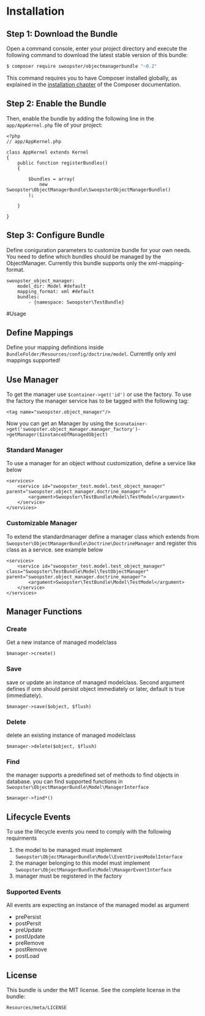 Installation
============

Step 1: Download the Bundle
---------------------------

Open a command console, enter your project directory and execute the
following command to download the latest stable version of this bundle:

```bash
$ composer require swoopster/objectmanagerbundle "~0.2"
```

This command requires you to have Composer installed globally, as explained
in the [installation chapter](https://getcomposer.org/doc/00-intro.md)
of the Composer documentation.

Step 2: Enable the Bundle
-------------------------

Then, enable the bundle by adding the following line in the `app/AppKernel.php`
file of your project:


    <?php
    // app/AppKernel.php

    class AppKernel extends Kernel
    {
        public function registerBundles()
        {
    
            $bundles = array(
                new Swoopster\ObjectManagerBundle\SwoopsterObjectManagerBundle()
            );
        
        }

    }

Step 3: Configure Bundle
------------------------

Define coniguration parameters to customize bundle for your own needs. You need to define which bundles should be managed
by the ObjectManager. Currently this bundle supports only the xml-mapping-format.


    swoopster_object_manager:
        model_dir: Model #default
        mapping_format: xml #default
        bundles:
            - {namespace: Swoopster\TestBundle}

#Usage

## Define Mappings

Define your mapping definitions inside `BundleFolder/Resources/config/doctrine/model`. Currently only xml mappings supported!

## Use Manager

To get the manager use `$container->get('id')` or use the factory. To use the factory the manager service has to be tagged with 
the following tag:

    <tag name="swoopster.object_manager"/>
    
Now you can get an Manager by using the `$conatainer->get('swoopster.object_manager.manager_factory')->getManager($instanceOfManagedObject)`

### Standard Manager

To use a manager for an object without customization, define a service like below

    <services>
        <service id="swoopster_test.model.test_object_manager" parent="swoopster.object_manager.doctrine_manager">
            <argument>Swoopster\TestBundle\Model\TestModel</argument>
        </service>
    </services>
    
### Customizable Manager

To extend the standardmanager define a manager class which extends from `Swoopster\ObjectManagerBundle\Doctrine\DoctrineManager`
and register this class as a service. see example below

    <services>
        <service id="swoopster_test.model.test_object_manager" class="Swoopster\TestBundle\Model\TestObjectManager" parent="swoopster.object_manager.doctrine_manager">
            <argument>Swoopster\TestBundle\Model\TestModel</argument>
        </service>
    </services>
    
## Manager Functions

### Create

Get a new instance of managed modelclass

    $manager->create()

### Save

save or update an instance of managed modelclass. Second argument defines if orm should persist object immediately or later, default 
is true (immediately).

    $manager->save($object, $flush)
    
### Delete

delete an existing instance of managed modelclass

    $manager->delete($object, $flush)

### Find

the manager supports a predefined set of methods to find objects in database. you can find supported functions in `Swoopster\ObjectManagerBundle\Model\ManagerInterface`

    $manager->find*()
    
## Lifecycle Events

To use the lifecycle events you need to comply with the following requirments

1. the model to be managed must implement `Swoopster\ObjectManagerBundle\Model\EventDrivenModelInterface`
1. the manager belonging to this model must implement `Swoopster\ObjectManagerBundle\Model\ManagerEventInterface`
1. manager must be registered in the factory

### Supported Events

All events are expecting an instance of the managed model as argument

- prePersist
- postPersit
- preUpdate
- postUpdate
- preRemove
- postRemove
- postLoad
    
License
-------

This bundle is under the MIT license. See the complete license in the bundle:

    Resources/meta/LICENSE